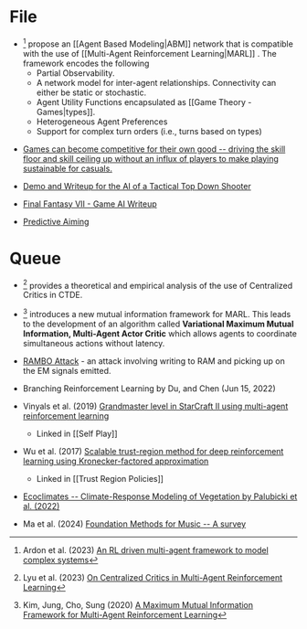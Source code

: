# File
* [^ardon_2022] propose an [[Agent Based Modeling|ABM]] network that is compatible with the use of [[Multi-Agent Reinforcement Learning|MARL]] .  The framework encodes the following
	* Partial Observability. 
	* A network model for inter-agent relationships.  Connectivity can either be static or stochastic. 
	* Agent Utility Functions encapsulated as [[Game Theory - Games|types]].
	* Heterogeneous Agent Preferences
	* Support for complex turn orders (i.e., turns based on types)

[^Ardon_2022]: Ardon et al. (2023) [An RL driven multi-agent framework to model complex systems](https://arxiv.org/pdf/2210.06012)



* [Games can become competitive for their own good -- driving the skill floor and skill ceiling up without an influx of players to make playing sustainable for casuals. ](https://www.youtube.com/watch?v=4rsI6CUPu0s)

* [Demo and Writeup for the AI of a Tactical Top Down Shooter](https://www.gamedev.net/blogs/entry/2267533-close-quarters-development-realistic-combat-ai-part-i/)
* [Final Fantasy VII - Game AI Writeup](https://gamefaqs.gamespot.com/ps/197341-final-fantasy-vii/faqs/31903)
* [Predictive Aiming](https://yal.cc/simplest-possible-predictive-aiming/)
# Queue
* [^lyu_2023] provides a theoretical and empirical analysis of the use of Centralized Critics in CTDE.


[^Lyu_2023]: Lyu et al. (2023) [On Centralized Critics in Multi-Agent Reinforcement Learning](https://dl.acm.org/doi/pdf/10.1613/jair.1.14386) 

* [^Kim_2023]   introduces a new mutual information framework for MARL. This leads to the development of an algorithm called **Variational Maximum Mutual Information, Multi-Agent Actor Critic** which allows agents to coordinate simultaneous actions without latency. 

[^Kim_2023]: Kim, Jung, Cho, Sung (2020) [A Maximum Mutual Information Framework for Multi-Agent Reinforcement Learning](https://arxiv.org/pdf/2006.02732)


* [RAMBO Attack](https://www.youtube.com/watch?v=ihtAijebU-M) - an attack involving writing to RAM and picking up on the EM signals emitted. 

* Branching Reinforcement Learning by Du, and Chen (Jun 15, 2022) 
* Vinyals et al. (2019) [Grandmaster level in StarCraft II using multi-agent reinforcement learning](https://www.seas.upenn.edu/~cis520/papers/RL_for_starcraft.pdf) 
	* Linked in [[Self Play]]
* Wu et al. (2017) [Scalable trust-region method for deep reinforcement learning using Kronecker-factored approximation](https://arxiv.org/pdf/1708.05144.pdf)
	* Linked in [[Trust Region Policies]]
* [Ecoclimates -- Climate-Response Modeling of Vegetation by Palubicki et al. (2022)](https://storage.googleapis.com/pirk.io/papers/Palubicki.etal-2022-Ecoclimates.pdf)
* Ma et al. (2024) [Foundation Methods for Music -- A survey](https://arxiv.org/pdf/2408.14340v2)

